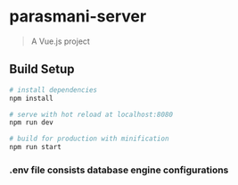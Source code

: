 # parasmani-server

> A Vue.js project

## Build Setup

``` bash
# install dependencies
npm install

# serve with hot reload at localhost:8080
npm run dev

# build for production with minification
npm run start

```

### .env file consists database engine configurations
